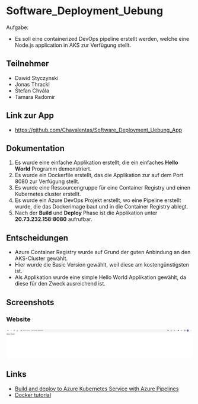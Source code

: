 # Software_Deployment_Uebung

Aufgabe:
- Es soll eine containerized DevOps pipeline erstellt werden, welche eine Node.js application in AKS zur Verfügung stellt.

## Teilnehmer
- Dawid Styczynski
- Jonas Thrackl
- Štefan Chvála
- Tamara Radomir

## Link zur App 
* https://github.com/Chavalentas/Software_Deployment_Uebung_App

## Dokumentation
1. Es wurde eine einfache Applikation erstellt, die ein einfaches **Hello World** Programm demonstriert.
2. Es wurde ein Dockerfile erstellt, das die Applikation zur auf dem Port 8080 zur Verfügung stellt.
3. Es wurde eine Ressourcengruppe für eine Container Registry und einen Kubernetes cluster erstellt.
4. Es wurde ein Azure DevOps Projekt erstellt, wo eine Pipeline erstellt wurde, die das Dockerimage baut
und in die Container Registry ablegt. 
5. Nach der **Build** und **Deploy** Phase ist die Applikation unter **20.73.232.158:8080** aufrufbar.

## Entscheidungen

-   Azure Container Registry wurde auf Grund der guten Anbindung an den AKS-Cluster gewählt.
-   Hier wurde die Basic Version gewählt, weil diese am kostengünstigsten ist.
-   Als Applikation wurde eine simple Hello World Applikation gewählt, da diese für den Zweck ausreichend ist.

## Screenshots


### Website
<p align="center">
<img src="./Screenshots/website.png">
</p>


## Links

* [Build and deploy to Azure Kubernetes Service with Azure Pipelines](https://learn.microsoft.com/en-us/azure/aks/devops-pipeline?pivots=pipelines-yaml)
* [Docker tutorial](https://nodejs.org/en/docs/guides/nodejs-docker-webapp/)